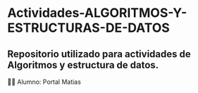 # Actividades-ALGORITMOS-Y-ESTRUCTURAS-DE-DATOS

## Repositorio utilizado para actividades de Algoritmos y estructura de datos.

👩‍💻 Alumno: Portal Matias
